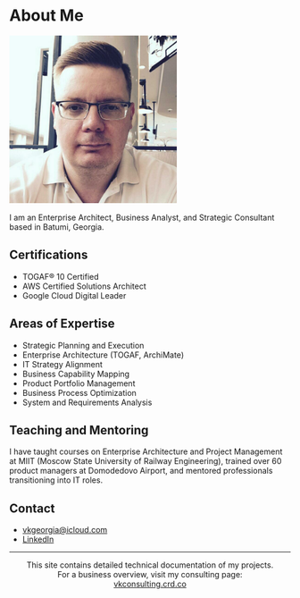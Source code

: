 # About Me

<img src="/images/108.jpg" alt="Valerii" width="300">

I am an Enterprise Architect, Business Analyst, and Strategic Consultant based in Batumi, Georgia.

## Certifications

- TOGAF® 10 Certified
- AWS Certified Solutions Architect
- Google Cloud Digital Leader

## Areas of Expertise

- Strategic Planning and Execution
- Enterprise Architecture (TOGAF, ArchiMate)
- IT Strategy Alignment
- Business Capability Mapping
- Product Portfolio Management
- Business Process Optimization
- System and Requirements Analysis

## Teaching and Mentoring

I have taught courses on Enterprise Architecture and Project Management at MIIT (Moscow State University of Railway Engineering), trained over 60 product managers at Domodedovo Airport, and mentored professionals transitioning into IT roles.

## Contact

- vkgeorgia@icloud.com  
- [LinkedIn](https://www.linkedin.com/in/valeriikorobeinikov)

<hr>

<p align="center" style="font-size: 14px;">
  This site contains detailed technical documentation of my projects.<br>
  For a business overview, visit my consulting page:<br>
  <a href="https://vkconsulting.crd.co/" target="_blank">vkconsulting.crd.co</a>
</p>

